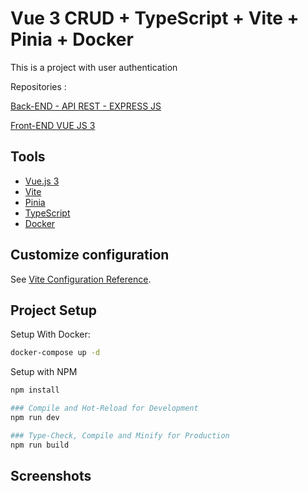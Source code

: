 # Vue 3 CRUD + TypeScript + Vite + Pinia + Docker

This is a project with user authentication

Repositories :

[Back-END - API REST - EXPRESS JS](https://github.com/ezequidias/express-ts)

[Front-END VUE JS 3](https://github.com/ezequidias/vue3-ts)

## Tools

- [Vue.js 3](https://vuejs.org)
- [Vite](https://vitejs.dev/)
- [Pinia](https://pinia.vuejs.org/)
- [TypeScript](https://www.typescriptlang.org/)
- [Docker](https://www.docker.com/)

## Customize configuration

See [Vite Configuration Reference](https://vitejs.dev/config/).

## Project Setup

Setup With Docker:
```sh
docker-compose up -d
```

Setup with NPM
```sh
npm install

### Compile and Hot-Reload for Development
npm run dev

### Type-Check, Compile and Minify for Production
npm run build
```

## Screenshots
